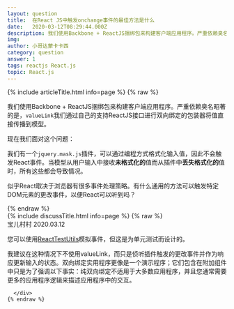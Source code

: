```yaml
---
layout: question
title:  在React JS中触发onchange事件的最佳方法是什么
date:   2020-03-12T08:29:44.000Z
description: 我们使用Backbone + ReactJS捆绑包来构建客户端应用程序。严重依赖臭名昭著的是，valueLink我们通过自己的支持ReactJS接口进行双...
img: 
author: 小哥达蒙卡卡西
category: question
answer: 1
tags: reactjs React.js
topic: React.js
---
```

<div class="article-root">
  <div class="article">
    {% include articleTitle.html info=page %}
    {% raw %}
    <div class="article-content"><p><font style="vertical-align: inherit;"><font style="vertical-align: inherit;">我们使用Backbone + ReactJS捆绑包来构建客户端应用程序。</font><font style="vertical-align: inherit;">严重依赖臭名昭著的是，</font></font><code>valueLink</code><font style="vertical-align: inherit;"><font style="vertical-align: inherit;">我们通过自己的支持ReactJS接口进行双向绑定的包装器将值直接传播到模型。</font></font></p>

<p><font style="vertical-align: inherit;"><font style="vertical-align: inherit;">现在我们面对这个问题：</font></font></p>

<p><font style="vertical-align: inherit;"><font style="vertical-align: inherit;">我们有一个</font></font><code>jquery.mask.js</code><font style="vertical-align: inherit;"><font style="vertical-align: inherit;">插件，可以通过编程方式格式化输入值，因此不会触发React事件。</font><font style="vertical-align: inherit;">当模型</font><font style="vertical-align: inherit;">从用户输入中</font><font style="vertical-align: inherit;">接收</font></font><strong><font style="vertical-align: inherit;"><font style="vertical-align: inherit;">未格式化的</font></font></strong><font style="vertical-align: inherit;"><font style="vertical-align: inherit;">值而</font><font style="vertical-align: inherit;">从插件中</font></font><strong><font style="vertical-align: inherit;"><font style="vertical-align: inherit;">丢失格式化的</font></font></strong><font style="vertical-align: inherit;"><font style="vertical-align: inherit;">值</font><font style="vertical-align: inherit;">时，所有这些都会导致情况</font><font style="vertical-align: inherit;">。</font></font></p>

<p><font style="vertical-align: inherit;"><font style="vertical-align: inherit;">似乎React取决于浏览器有很多事件处理策略。</font><font style="vertical-align: inherit;">有什么通用的方法可以触发特定DOM元素的更改事件，以便React可以听到吗？</font></font></p></div>
    {% endraw %}
  </div>

  <div class="discuss-wrapper">
    {% include discussTitle.html info=page %}
    {% raw %}
    <div class="discuss-item">
        <div class="discuss-parent">
          <div class="discuss-meta">
            <span class="discuss-user">宝儿村村</span>
            <span class="discuss-time">2020.03.12</span>
          </div>
          <div class="discuss-comment"><p><font style="vertical-align: inherit;"><font style="vertical-align: inherit;">您可以使用</font></font><a href="http://facebook.github.io/react/docs/test-utils.html"><font style="vertical-align: inherit;"><font style="vertical-align: inherit;">ReactTestUtils</font></font></a><font style="vertical-align: inherit;"><font style="vertical-align: inherit;">模拟事件，</font><font style="vertical-align: inherit;">但这是为单元测试而设计的。</font></font></p>

<p><font style="vertical-align: inherit;"><font style="vertical-align: inherit;">我建议在这种情况下不使用valueLink，而只是侦听插件触发的更改事件并作为响应更新输入的状态。</font><font style="vertical-align: inherit;">双向绑定实用程序更像是一个演示程序；</font><font style="vertical-align: inherit;">它们包含在附加组件中只是为了强调以下事实：纯双向绑定不适用于大多数应用程序，并且您通常需要更多的应用程序逻辑来描述应用程序中的交互。</font></font></p></div>
        </div>
        
      </div>
    {% endraw %}
  </div>
<div>
